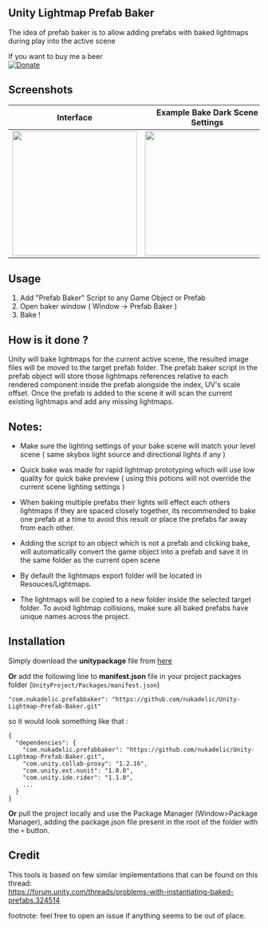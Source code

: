 ## Unity Lightmap Prefab Baker

The idea of prefab baker is to allow adding prefabs with baked lightmaps during play into the active scene  
  
If you want to buy me a beer  
[![Donate](https://img.shields.io/badge/Donate-PayPal-green.svg)](https://www.paypal.me/wad1m)
  
## Screenshots

| Interface | Example Bake Dark Scene Settings | Lightmap files after bake |
|------------|-------------|-------------|
| <img src="https://raw.githubusercontent.com/nukadelic/Unity-Lightmap-Prefab-Baker/master/Images~/image1.png" width="250"> | <img src="https://raw.githubusercontent.com/nukadelic/Unity-Lightmap-Prefab-Baker/master/Images~/image2.png" width="250"> | <img src="https://raw.githubusercontent.com/nukadelic/Unity-Lightmap-Prefab-Baker/master/Images~/image3.png" width="250"> | 

## Usage

1. Add "Prefab Baker" Script to any Game Object or Prefab 
2. Open baker window ( Window -> Prefab Baker ) 
3. Bake !

## How is it done ? 

Unity will bake lightmaps for the current active scene, the resulted image files will be moved to the target prefab folder. The prefab baker script in the prefab object will store those lightmaps references relative to each rendered component inside the prefab alongside the index, UV's scale offset. Once the prefab is added to the scene it will scan the current existing lightmaps and add any missing lightmaps.

## Notes:

- Make sure the lighting settings of your bake scene will match your level scene ( same skybox light source and directional lights if any )

- Quick bake was made for rapid lightmap prototyping which will use low quality for quick bake preview ( using this potions will not override the current scene lighting settings ) 

- When baking multiple prefabs their lights will effect each others lightmaps if they are spaced closely together, its recommended to bake one prefab at a time to avoid this result or place the prefabs far away from each other. 

- Adding the script to an object which is not a prefab and clicking bake, will automatically convert the game object into a prefab and save it in the same folder as the current open scene

- By default the lightmaps export folder will be located in Resouces/Lightmaps.

- The lightmaps will be copied to a new folder inside the selected target folder. To avoid lightmap collisions, make sure all baked prefabs have unique names across the project. 

## Installation

Simply download the **unitypackage** file from [here](https://github.com/nukadelic/Unity-Lightmap-Prefab-Baker)  

**Or** add the following line to **manifest.json** file in your project packages folder (`UnityProject/Packages/manifest.json`)
```
"com.nukadelic.prefabbaker": "https://github.com/nukadelic/Unity-Lightmap-Prefab-Baker.git"
```
so it would look something like that : 
```
{
  "dependencies": {
    "com.nukadelic.prefabbaker": "https://github.com/nukadelic/Unity-Lightmap-Prefab-Baker.git",
    "com.unity.collab-proxy": "1.2.16",
    "com.unity.ext.nunit": "1.0.0",
    "com.unity.ide.rider": "1.1.0",
    ...
  }
}
```

**Or** pull the project locally and use the Package Manager (Window>Package Manager), adding the package.json file present in the root of the folder with the `+` button.

## Credit 

This tools is based on few similar implementations that can be found on this thread:   
https://forum.unity.com/threads/problems-with-instantiating-baked-prefabs.324514

  
  
footnote: feel free to open an issue if anything seems to be out of place.
